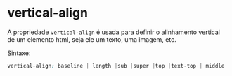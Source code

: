 # vertical-align

A propriedade `vertical-align` é usada para definir o alinhamento vertical de um elemento html, seja ele um texto, uma imagem, etc.

Sintaxe:

```css
vertical-align: baseline | length |sub |super |top |text-top | middle | bottom | text-bottom | initial | inherit;
```
